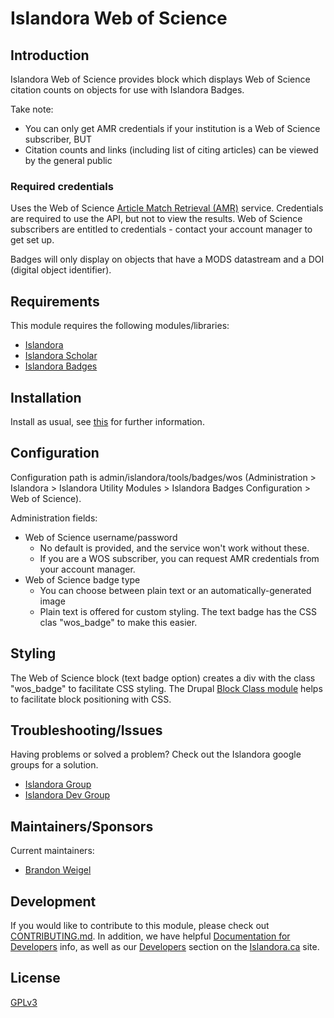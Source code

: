 # Islandora Web of Science

## Introduction

Islandora Web of Science provides block which displays Web of Science citation counts on objects for use with Islandora Badges.

Take note: 
* You can only get AMR credentials if your institution is a Web of Science subscriber, BUT
* Citation counts and links (including list of citing articles) can be viewed by the general public

### Required credentials
Uses the Web of Science [Article Match Retrieval (AMR)](http://help.incites.clarivate.com/LAMRService/WebServiceOperationsGroup/requestAPIWoS.html) service. Credentials are required to use the API, but not to view the results. Web of Science subscribers are entitled to credentials - contact your account manager to get set up.

Badges will only display on objects that have a MODS datastream and a DOI (digital object identifier).

## Requirements

This module requires the following modules/libraries:

* [Islandora](https://github.com/islandora/islandora)
* [Islandora Scholar](https://github.com/Islandora/islandora_scholar)
* [Islandora Badges](../../)

## Installation

Install as usual, see [this](https://drupal.org/documentation/install/modules-themes/modules-7) for further information.

## Configuration

Configuration path is admin/islandora/tools/badges/wos (Administration > Islandora > Islandora Utility Modules > Islandora Badges Configuration > Web of Science).

Administration fields:

* Web of Science username/password
     * No default is provided, and the service won't work without these. 
     * If you are a WOS subscriber, you can request AMR credentials from your account manager.
* Web of Science badge type
     * You can choose between plain text or an automatically-generated image
     * Plain text is offered for custom styling. The text badge has the CSS clas "wos_badge" to make this easier.

## Styling

The Web of Science block (text badge option) creates a div with the class "wos_badge" to facilitate CSS styling.
The Drupal [Block Class module](https://www.drupal.org/project/block_class) helps to facilitate block positioning with CSS.

## Troubleshooting/Issues

Having problems or solved a problem? Check out the Islandora google groups for a solution.

* [Islandora Group](https://groups.google.com/forum/?hl=en&fromgroups#!forum/islandora)
* [Islandora Dev Group](https://groups.google.com/forum/?hl=en&fromgroups#!forum/islandora-dev)

## Maintainers/Sponsors

Current maintainers:

* [Brandon Weigel](https://github.com/bondjimbond)

## Development

If you would like to contribute to this module, please check out [CONTRIBUTING.md](CONTRIBUTING.md). In addition, we have helpful [Documentation for Developers](https://github.com/Islandora/islandora/wiki#wiki-documentation-for-developers) info, as well as our [Developers](http://islandora.ca/developers) section on the [Islandora.ca](http://islandora.ca) site.

## License

[GPLv3](http://www.gnu.org/licenses/gpl-3.0.txt)
